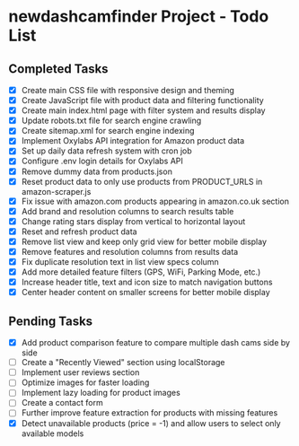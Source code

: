 # newdashcamfinder Project - Todo List

## Completed Tasks
- [x] Create main CSS file with responsive design and theming
- [x] Create JavaScript file with product data and filtering functionality
- [x] Create main index.html page with filter system and results display
- [x] Update robots.txt file for search engine crawling
- [x] Create sitemap.xml for search engine indexing
- [x] Implement Oxylabs API integration for Amazon product data
- [x] Set up daily data refresh system with cron job
- [x] Configure .env login details for Oxylabs API
- [x] Remove dummy data from products.json
- [x] Reset product data to only use products from PRODUCT_URLS in amazon-scraper.js
- [x] Fix issue with amazon.com products appearing in amazon.co.uk section
- [x] Add brand and resolution columns to search results table
- [x] Change rating stars display from vertical to horizontal layout
- [x] Reset and refresh product data
- [x] Remove list view and keep only grid view for better mobile display
- [x] Remove features and resolution columns from results data
- [x] Fix duplicate resolution text in list view specs column
- [x] Add more detailed feature filters (GPS, WiFi, Parking Mode, etc.)
- [x] Increase header title, text and icon size to match navigation buttons
- [x] Center header content on smaller screens for better mobile display

## Pending Tasks
- [x] Add product comparison feature to compare multiple dash cams side by side
- [ ] Create a "Recently Viewed" section using localStorage
- [ ] Implement user reviews section
- [ ] Optimize images for faster loading
- [ ] Implement lazy loading for product images
- [ ] Create a contact form
- [ ] Further improve feature extraction for products with missing features
- [x] Detect unavailable products (price = -1) and allow users to select only available models
